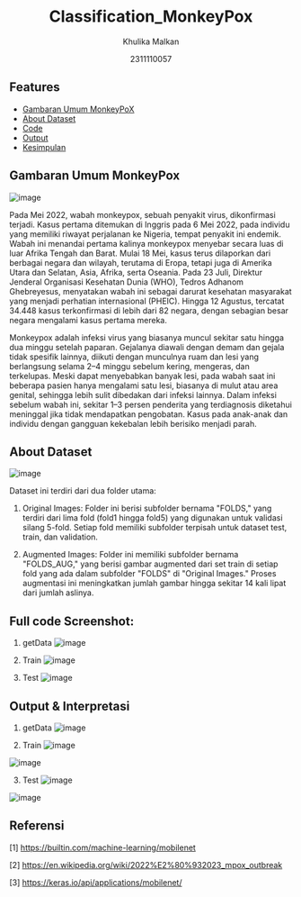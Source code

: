 # <h1 align="center">Classification_MonkeyPox</h1>
<p align="center">Khulika Malkan</p>
<p align="center">2311110057</p>

## Features

- [Gambaran Umum MonkeyPoX](#GambaranumumMonkeyPox)
- [About Dataset](#AboutDataset)
- [Code](#Code)
- [Output](#Output)
- [Kesimpulan](#Kesimpulan)

## Gambaran Umum MonkeyPox
![image](https://github.com/user-attachments/assets/caecf5dc-1c1a-42b5-87ca-7684067f2f56)

Pada Mei 2022, wabah monkeypox, sebuah penyakit virus, dikonfirmasi terjadi. Kasus pertama ditemukan di Inggris pada 6 Mei 2022, pada individu yang memiliki riwayat perjalanan ke Nigeria, tempat penyakit ini endemik. Wabah ini menandai pertama kalinya monkeypox menyebar secara luas di luar Afrika Tengah dan Barat. Mulai 18 Mei, kasus terus dilaporkan dari berbagai negara dan wilayah, terutama di Eropa, tetapi juga di Amerika Utara dan Selatan, Asia, Afrika, serta Oseania. Pada 23 Juli, Direktur Jenderal Organisasi Kesehatan Dunia (WHO), Tedros Adhanom Ghebreyesus, menyatakan wabah ini sebagai darurat kesehatan masyarakat yang menjadi perhatian internasional (PHEIC). Hingga 12 Agustus, tercatat 34.448 kasus terkonfirmasi di lebih dari 82 negara, dengan sebagian besar negara mengalami kasus pertama mereka.


Monkeypox adalah infeksi virus yang biasanya muncul sekitar satu hingga dua minggu setelah paparan. Gejalanya diawali dengan demam dan gejala tidak spesifik lainnya, diikuti dengan munculnya ruam dan lesi yang berlangsung selama 2–4 minggu sebelum kering, mengeras, dan terkelupas. Meski dapat menyebabkan banyak lesi, pada wabah saat ini beberapa pasien hanya mengalami satu lesi, biasanya di mulut atau area genital, sehingga lebih sulit dibedakan dari infeksi lainnya. Dalam infeksi sebelum wabah ini, sekitar 1–3 persen penderita yang terdiagnosis diketahui meninggal jika tidak mendapatkan pengobatan. Kasus pada anak-anak dan individu dengan gangguan kekebalan lebih berisiko menjadi parah.


## About Dataset
![image](https://github.com/user-attachments/assets/2b8fa5bf-42ee-41fa-b6b5-4f2f4235b177)

Dataset ini terdiri dari dua folder utama:
1.	Original Images:
Folder ini berisi subfolder bernama "FOLDS," yang terdiri dari lima fold (fold1 hingga fold5) yang digunakan untuk validasi silang 5-fold. Setiap fold memiliki subfolder terpisah untuk dataset test, train, dan validation.

3.	Augmented Images:
Folder ini memiliki subfolder bernama "FOLDS_AUG," yang berisi gambar augmented dari set train di setiap fold yang ada dalam subfolder "FOLDS" di "Original Images." Proses augmentasi ini meningkatkan jumlah gambar hingga sekitar 14 kali lipat dari jumlah aslinya.


## Full code Screenshot:
1. getData
![image](https://github.com/user-attachments/assets/bcf800eb-5123-437e-8bc9-9b8ac9fe6748)



2. Train
![image](https://github.com/user-attachments/assets/ea5e2724-a740-4736-b61c-d7acdb5accba)



3. Test
![image](https://github.com/user-attachments/assets/a04993c7-8ac2-4a84-8f55-f39e2636050b)


## Output & Interpretasi
1. getData
![image](https://github.com/user-attachments/assets/64cd57eb-3fb4-4a29-b2de-a8ae3393b831)

   
2. Train
![image](https://github.com/user-attachments/assets/7927d1be-4a9d-4cf4-8f84-e294367f4128)

![image](https://github.com/user-attachments/assets/0fa8dc38-0045-47a3-b674-706161641f63)


3. Test
![image](https://github.com/user-attachments/assets/26b0a820-f049-400e-9eba-21f31104b4e9)

![image](https://github.com/user-attachments/assets/e8d8240e-05d4-4542-910c-360005a97a43)


## Referensi
[1] https://builtin.com/machine-learning/mobilenet

[2] https://en.wikipedia.org/wiki/2022%E2%80%932023_mpox_outbreak

[3] https://keras.io/api/applications/mobilenet/
